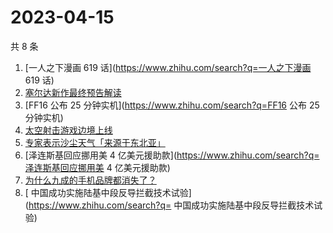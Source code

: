 # 2023-04-15

共 8 条

<!-- BEGIN ZHIHUSEARCH -->
<!-- 最后更新时间 Sat Apr 15 2023 01:15:29 GMT+0800 (China Standard Time) -->
1. [一人之下漫画 619 话](https://www.zhihu.com/search?q=一人之下漫画 619 话)
1. [塞尔达新作最终预告解读](https://www.zhihu.com/search?q=塞尔达新作最终预告解读)
1. [FF16 公布 25 分钟实机](https://www.zhihu.com/search?q=FF16 公布 25 分钟实机)
1. [太空射击游戏边境上线](https://www.zhihu.com/search?q=太空射击游戏边境上线)
1. [专家表示沙尘天气「来源于东北亚」](https://www.zhihu.com/search?q=专家表示沙尘天气「来源于东北亚」)
1. [泽连斯基回应挪用美 4 亿美元援助款](https://www.zhihu.com/search?q=泽连斯基回应挪用美 4 亿美元援助款)
1. [为什么九成的手机品牌都消失了？](https://www.zhihu.com/search?q=为什么九成的手机品牌都消失了？)
1. [	中国成功实施陆基中段反导拦截技术试验](https://www.zhihu.com/search?q=	中国成功实施陆基中段反导拦截技术试验)
<!-- END ZHIHUSEARCH -->
